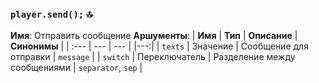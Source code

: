 
### `player.send();` 🔝
**Имя**: Отправить сообщение
**Аршументы**:
| **Имя** | **Тип** | **Описание** | **Синонимы** |
| :--- | --- | --- | |---:|
| `texts` | Значение | Сообщение для отправки | `message` |
| `switch` | Переключатель | Разделение между сообщениями | `separator`, `sep` |
